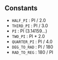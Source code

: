 ## Constants

* `HALF_PI` : PI / 2.0
* `THIRD_PI` : PI / 3.0
* `PI` : PI (3.14159...)
* `TWO_PI` : PI * 2.0
* `QUARTER_PI` : PI / 4.0
* `DEG_TO_RAD` : PI / 180
* `RAD_TO_REG` : 180 / PI
